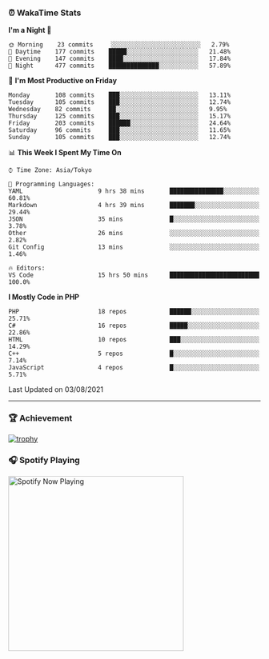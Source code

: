 ### ⏰ WakaTime Stats


<!--START_SECTION:waka-->
**I'm a Night 🦉** 

```text
🌞 Morning    23 commits     ░░░░░░░░░░░░░░░░░░░░░░░░░   2.79% 
🌆 Daytime    177 commits    █████░░░░░░░░░░░░░░░░░░░░   21.48% 
🌃 Evening    147 commits    ████░░░░░░░░░░░░░░░░░░░░░   17.84% 
🌙 Night      477 commits    ██████████████░░░░░░░░░░░   57.89%

```
📅 **I'm Most Productive on Friday** 

```text
Monday       108 commits    ███░░░░░░░░░░░░░░░░░░░░░░   13.11% 
Tuesday      105 commits    ███░░░░░░░░░░░░░░░░░░░░░░   12.74% 
Wednesday    82 commits     ██░░░░░░░░░░░░░░░░░░░░░░░   9.95% 
Thursday     125 commits    ███░░░░░░░░░░░░░░░░░░░░░░   15.17% 
Friday       203 commits    ██████░░░░░░░░░░░░░░░░░░░   24.64% 
Saturday     96 commits     ███░░░░░░░░░░░░░░░░░░░░░░   11.65% 
Sunday       105 commits    ███░░░░░░░░░░░░░░░░░░░░░░   12.74%

```


📊 **This Week I Spent My Time On** 

```text
⌚︎ Time Zone: Asia/Tokyo

💬 Programming Languages: 
YAML                     9 hrs 38 mins       ███████████████░░░░░░░░░░   60.81% 
Markdown                 4 hrs 39 mins       ███████░░░░░░░░░░░░░░░░░░   29.44% 
JSON                     35 mins             █░░░░░░░░░░░░░░░░░░░░░░░░   3.78% 
Other                    26 mins             ░░░░░░░░░░░░░░░░░░░░░░░░░   2.82% 
Git Config               13 mins             ░░░░░░░░░░░░░░░░░░░░░░░░░   1.46%

🔥 Editors: 
VS Code                  15 hrs 50 mins      █████████████████████████   100.0%

```

**I Mostly Code in PHP** 

```text
PHP                      18 repos            ██████░░░░░░░░░░░░░░░░░░░   25.71% 
C#                       16 repos            █████░░░░░░░░░░░░░░░░░░░░   22.86% 
HTML                     10 repos            ███░░░░░░░░░░░░░░░░░░░░░░   14.29% 
C++                      5 repos             █░░░░░░░░░░░░░░░░░░░░░░░░   7.14% 
JavaScript               4 repos             █░░░░░░░░░░░░░░░░░░░░░░░░   5.71%

```



 Last Updated on 03/08/2021
<!--END_SECTION:waka-->

---

### 🏆 Achievement

[![trophy](https://github-profile-trophy.vercel.app/?username=Slime-hatena&theme=flat&no-bg=true&no-frame=true&column=8)](https://github.com/ryo-ma/github-profile-trophy)

### 🎧 Spotify Playing

[<img src="https://spotify-now-playing-slime-hatena.vercel.app/api/spotify-playing" alt="Spotify Now Playing" width="350" />](https://open.spotify.com/user/slime_hatena)

<!--
**Slime-hatena/Slime-hatena** is a ✨ _special_ ✨ repository because its `README.md` (this file) appears on your GitHub profile.

Here are some ideas to get you started:

- 🔭 I’m currently working on ...
- 🌱 I’m currently learning ...
- 👯 I’m looking to collaborate on ...
- 🤔 I’m looking for help with ...
- 💬 Ask me about ...
- 📫 How to reach me: ...
- 😄 Pronouns: ...
- ⚡ Fun fact: ...
-->
